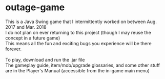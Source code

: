 # outage-game
This is a Java Swing game that I intermittently worked on between Aug. 2017 and Mar. 2018<br>
I do not plan on ever returning to this project (though I may reuse the concept in a future game)<br>
This means all the fun and exciting bugs you experience will be there forever.<br><br>
To play, download and run the .jar file<br>
The gameplay guide, item/mob/upgrade glossaries, and some other stuff are in the Player's Manual (accessible from the in-game main menu)
